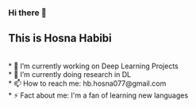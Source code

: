 ### Hi there 👋 <br />

## This is Hosna Habibi <br />
<br />
* 🔭 I’m currently working on Deep Learning Projects <br />
* 🌱 I’m currently doing research in DL <br />
* 📫 How to reach me: hb.hosna077@gmail.com <br />
* ⚡ Fact about me: I'm a fan of learning new languages <br />
<!--
**HosnawHb/HosnawHb** is a ✨ _special_ ✨ repository because its `README.md` (this file) appears on your GitHub profile.
- This is Hosna Habibi
Here are some ideas to get you started:

- 🔭 I’m currently working on Deep Learning Projects
- 🌱 I’m currently doing research in DL
- 👯 I’m looking to collaborate on ...
- 🤔 I’m looking for help with ...
- 💬 Ask me about ...
- 📫 How to reach me: hb.hosna077@gmail.com
- 😄 Pronouns: I'm a fan of learning new languages
- ⚡ Fun fact: ...
-->

